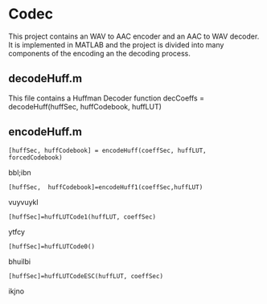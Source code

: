 # Codec
This project contains an WAV to AAC encoder and an AAC to WAV decoder.
It is implemented in MATLAB and the project is divided into many components of the encoding an the decoding process.

## decodeHuff.m
This file contains a Huffman Decoder function 
    decCoeffs = decodeHuff(huffSec, huffCodebook, huffLUT)

## encodeHuff.m
    [huffSec, huffCodebook] = encodeHuff(coeffSec, huffLUT, forcedCodebook)
bbl;ibn

    [huffSec,  huffCodebook]=encodeHuff1(coeffSec,huffLUT)
vuyvuykl

    [huffSec]=huffLUTCode1(huffLUT, coeffSec)
ytfcy

    [huffSec]=huffLUTCode0()
bhuilbi

    [huffSec]=huffLUTCodeESC(huffLUT, coeffSec)
ikjno

